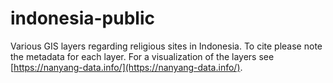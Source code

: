 # indonesia-public
Various GIS layers regarding religious sites in Indonesia.
To cite please note the metadata for each layer.
For a visualization of the layers see [https://nanyang-data.info/](https://nanyang-data.info/).
